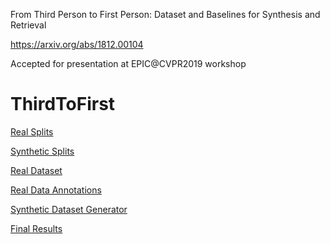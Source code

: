 From Third Person to First Person: Dataset and Baselines for Synthesis and Retrieval

https://arxiv.org/abs/1812.00104

Accepted for presentation at EPIC@CVPR2019 workshop


# ThirdToFirst

[Real Splits](https://knightsucfedu39751-my.sharepoint.com/:u:/g/personal/m_elfeki11_knights_ucf_edu/EbyGNDNm1I5HrPV5_NKWv1MBKmmtS5FuVXzLieQE3ZNySQ?e=rwFqoP)

[Synthetic Splits](https://knightsucfedu39751-my.sharepoint.com/:u:/g/personal/m_elfeki11_knights_ucf_edu/EazNo4zE-c5CsZizK7C61SgB9MDJTnhS5LIlheBDy3Hg-g?e=g5de89)

[Real Dataset](https://knightsucfedu39751-my.sharepoint.com/:u:/g/personal/m_elfeki11_knights_ucf_edu/EQ15c-vG1qFGuEDywd48VNsB8BIQSrUraV7FMvfvIMPl1A?e=2B7sxX)

[Real Data Annotations](https://knightsucfedu39751-my.sharepoint.com/:u:/g/personal/m_elfeki11_knights_ucf_edu/EfyTerFHVmdOup73r6Fhfi4B55pfTOGQCkGktVd8EC0NaQ?e=gAn6WM)

[Synthetic Dataset Generator](https://knightsucfedu39751-my.sharepoint.com/:u:/g/personal/m_elfeki11_knights_ucf_edu/EZzWNNEzfwROr13OFZOMwT4BMsCivGGmKg-dY0Lo6-9oQQ?e=eGyuW5)

[Final Results](https://knightsucfedu39751-my.sharepoint.com/:f:/g/personal/m_elfeki11_knights_ucf_edu/ElvMe59itOVKs3Z-v20O4pwBb64xyjME5k4YGAKpCGZTOQ?e=X2xMEL)

